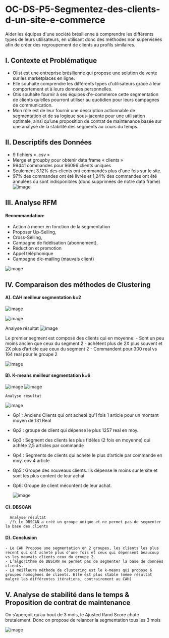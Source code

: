 # OC-DS-P5-Segmentez-des-clients-d-un-site-e-commerce
Aider les équipes d'une société brésilienne à comprendre les différents types de leurs utilisateurs, en utilisant donc des méthodes non supervisées afin de créer des regroupement de clients au profils similaires.

## I. Contexte et Problématique
  - Olist est une entreprise brésilienne qui propose une solution de vente sur les marketplaces en ligne.
  - Elle souhaite comprendre les différents types d'utilisateurs grâce à leur comportement et à leurs données personnelles.
  - Otis souhaite fournir à ses équipes d'e-commerce cette segmentation de clients qu’elles pourront utiliser au quotidien pour leurs campagnes de communication.
  - Mon rôle est de leur fournir une description actionnable de segmentation et de sa logique sous-jacente pour une utilisation optimale, ainsi qu’une proposition de contrat de maintenance basée sur une analyse de la stabilité des segments au cours du temps. 

## II. Descriptifs des Données

  - 9 fichiers « .csv »
  - Merge et groupby pour obtenir data frame « clients »
  - 99441 commandes pour 96096 clients uniques
  - Seulement 3.12% des clients ont commandés plus d'une fois sur le site.
  - 97% des commandes ont été livrés et 1,24% des commandes ont été annulées ou sont indisponibles (donc supprimées de notre data frame)
![image](https://github.com/kevin-EK/OC-DS-P5-Segmentez-des-clients-d-un-site-e-commerce/assets/69479292/e2d51a70-78b7-41c5-a480-dc01fe194928)

## III. Analyse RFM
#### Recommandation:
  - Action à mener en fonction de la segmentation
  - Proposer Up-Selling, 
  - Cross-Selling, 
  - Campagne de fidélisation (abonnement), 
  - Réduction et promotion
  - Appel téléphonique
  - Campagne d’e-mailing (mauvais client)

![image](https://github.com/kevin-EK/OC-DS-P5-Segmentez-des-clients-d-un-site-e-commerce/assets/69479292/df0fdfb8-492e-43c8-8284-7d5ec37b7b96)

## IV. Comparaison des méthodes de Clustering
  #### A). CAH meilleur segmentation k=2
  
![image](https://github.com/kevin-EK/OC-DS-P5-Segmentez-des-clients-d-un-site-e-commerce/assets/69479292/a7491fe5-755b-460c-b974-ed2ac477bcdb)
       
![image](https://github.com/kevin-EK/OC-DS-P5-Segmentez-des-clients-d-un-site-e-commerce/assets/69479292/32d86541-3e92-4a69-aab9-837d43811438)

  Analyse résultat
  ![image](https://github.com/kevin-EK/OC-DS-P5-Segmentez-des-clients-d-un-site-e-commerce/assets/69479292/4eb115b9-9f48-4896-a328-90e66d7b73e0)

  Le premier segment est composé des clients qui en moyenne:
    - Sont un peu moins ancien que ceux du segment 2
    - achètent plus de 2X plus souvent et 2X plus d’article que ceux du segment 2
    - Commandent pour 300 real vs 164 real pour le groupe 2

![image](https://github.com/kevin-EK/OC-DS-P5-Segmentez-des-clients-d-un-site-e-commerce/assets/69479292/719733d2-f618-476b-bc89-873d8a93e3fe)

    
  #### B). K-means meilleur segmentation k=6
  ![image](https://github.com/kevin-EK/OC-DS-P5-Segmentez-des-clients-d-un-site-e-commerce/assets/69479292/fb9ec90e-c873-45df-95d7-1b297c8e6e36)
  ![image](https://github.com/kevin-EK/OC-DS-P5-Segmentez-des-clients-d-un-site-e-commerce/assets/69479292/2e80d3c2-a74a-4d73-a069-3953f3981efb)
    
    Analyse résultat
    
![image](https://github.com/kevin-EK/OC-DS-P5-Segmentez-des-clients-d-un-site-e-commerce/assets/69479292/f6024b7d-343d-4e95-9da0-23a5e59524b6)

  - Gp1 : Anciens Clients qui ont acheté qu’1 fois 1 article pour un montant moyen de 131 Real 
  - Gp2 : groupe de client qui dépense le plus 1257 real en moy.
  - Gp3 : Segment des clients les plus fidèles (2 fois en moyenne) qui achète 2,5 articles par commande
  - Gp4 : Segments de clients qui achète le plus d’article  par commande en moy. env.4 article
  - Gp5 :  Groupe des nouveaux clients. Ils dépense le moins sur le site et sont les plus content de leur achat
  - Gp6: Groupe de client mécontent de leur achat.

    ![image](https://github.com/kevin-EK/OC-DS-P5-Segmentez-des-clients-d-un-site-e-commerce/assets/69479292/1d7727ee-520f-46b2-875c-76794c0749ed)

  #### C). DBSCAN 
      Analyse résultat
      /!\ Le DBSCAN a créé un groupe unique et ne permet pas de segmenter la base des clients

  #### D). Conclusion 
    - Le CAH Propose une segmentation en 2 groupes, les clients les plus récent qui ont acheté plus d’une fois et ceux qui dépensent beaucoup vs les mauvais clients ceux du groupe 2.
    - L’algorithme de DBSCAN ne permet pas de segmenter la base de données clients.
    - La meilleure méthode de clustering est le k-means qui propose 6 groupes homogènes de clients. Elle est plus stable (même résultat malgré les différentes itérations, contrairement au CAH)

## V. Analyse de stabilité dans le temps & Proposition de contrat de maintenance
  On s’aperçoit qu’au bout de 3 mois, le Ajusted Rand Score chute brutalement.
  Donc on propose de relancer la segmentation tous les 3 mois

  ![image](https://github.com/kevin-EK/OC-DS-P5-Segmentez-des-clients-d-un-site-e-commerce/assets/69479292/8f6435d3-d1c4-4da7-ae79-f8b358ce5f68)






